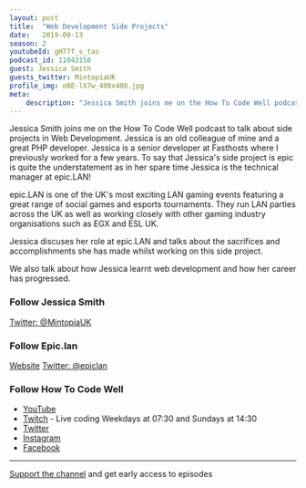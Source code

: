 ```yaml
---
layout: post
title:  "Web Development Side Projects"
date:   2019-09-13
season: 2
youtubeId: gH77f_s_tas
podcast_id: 11043158
guest: Jessica Smith
guests_twitter: MintopiaUK
profile_img: oBE-lX7w_400x400.jpg
meta:
    description: "Jessica Smith joins me on the How To Code Well podcast to talk about web development side projects, working at epic.LAN and more"
---
```

Jessica Smith joins me on the How To Code Well podcast to talk about side projects in Web Development. Jessica is an old colleague of mine and a great PHP developer. Jessica is a senior developer at Fasthosts where I previously worked for a few years.
To say that Jessica's side project is epic is quite the understatement as in her spare time Jessica is the technical manager at epic.LAN!

epic.LAN is one of the UK's most exciting LAN gaming events featuring a great range of social games and esports tournaments. They run LAN parties across the UK as well as working closely with other gaming industry organisations such as EGX and ESL UK.

Jessica discuses her role at epic.LAN and talks about the sacrifices and accomplishments she has made whilst working on this side project.

We also talk about how Jessica learnt web development and how her career has progressed.

### Follow Jessica Smith
[Twitter: @MintopiaUK](https://twitter.com/MintopiaUK)

### Follow Epic.lan
[Website](https://www.epiclan.co.uk) 
[Twitter: @epiclan](https://twitter.com/epiclan)

### Follow How To Code Well
- [YouTube](http://youtube.com/howtocodewell)
- [Twitch](http://twitch.tv/howtocodewell) - Live coding Weekdays at 07:30 and Sundays at 14:30
- [Twitter](https://twitter.com/howtocodewell)
- [Instagram](http://instagram.com/howtocodewell/)
- [Facebook](http://facebook.com/howtocodewell/)

-------------------------------

[Support the channel](https://www.patreon.com/howToCodeWell) and get early access to episodes
